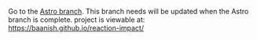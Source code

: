 Go to the [Astro branch](https://github.com/baanish/reaction-impact/tree/Astro). This branch needs will be updated when the Astro branch is complete.
project is viewable at: https://baanish.github.io/reaction-impact/

